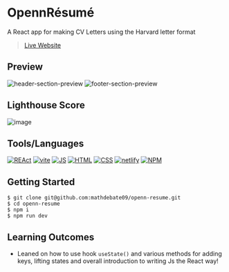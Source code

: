 # OpennRésumé
A React app for making CV Letters using the Harvard letter format

> [Live Website](https://opennresume.netlify.app/)

## Preview
![header-section-preview](https://github.com/mathdebate09/openn-resume/assets/140599484/83afef48-ce60-4422-99a1-313a5e97cac8)
![footer-section-preview](https://github.com/mathdebate09/openn-resume/assets/140599484/fdd0c905-a0bb-4ae0-9e09-7f0d62b0af86)

## Lighthouse Score
![image](https://github.com/mathdebate09/openn-resume/assets/140599484/617967dc-547c-4575-8e6f-35d833a4d8bb)

## Tools/Languages

[![REAct](https://img.shields.io/badge/-REAct-000?style=for-the-badge&logo=REAct)](#) [![vite](https://img.shields.io/badge/-vite-000?style=for-the-badge&logo=vite)](#)  [![JS](https://img.shields.io/badge/-JAVASCRIPT-000?style=for-the-badge&logo=javascript&logoColor=F0DB4F)](#) [![HTML](https://img.shields.io/badge/-HTML-000?style=for-the-badge&logo=html5)](#) [![CSS](https://img.shields.io/badge/-CSS-000?style=for-the-badge&logo=css3&logoColor=1572B6)](#) [![netlify](https://img.shields.io/badge/-netlify-000?style=for-the-badge&logo=netlify)](#) 
[![NPM](https://img.shields.io/badge/-npm-000?style=for-the-badge&logo=npm)](#) 

## Getting Started

```
$ git clone git@github.com:mathdebate09/openn-resume.git
$ cd openn-resume
$ npm i
$ npm run dev
```

## Learning Outcomes
- Leaned on how to use hook `useState()` and various methods for adding keys, lifting states and overall introduction to writing Js the React way!
